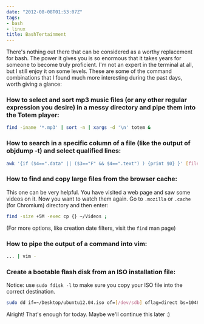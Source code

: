```yaml
---
date: "2012-08-08T01:53:07Z"
tags:
- bash
- linux
title: BashTertainment
---
```


There's nothing out there that can be considered as a worthy replacement for bash. The power it gives you is so enormous that it takes years for someone to become truly proficient. I'm not an expert in the terminal at all, but I still enjoy it on some levels. These are some of the command combinations that I found much more interesting during the past days, worth giving a glance:

### How to select and sort mp3 music files (or any other regular expression you desire) in a messy directory and pipe them into the Totem player:

```bash
find -iname '*.mp3' | sort -n | xargs -d '\n' totem &
```

### How to search in a specific column of a file (like the output of objdump -t) and select qualified lines:

```bash
awk '{if ($4==".data" || ($3=="F" && $4==".text") ) {print $0} }' [filename]
```

### How to find and copy large files from the browser cache:

This one can be very helpful. You have visited a web page and saw some videos on it. Now you want to watch them again. Go to `.mozilla` or `.cache` (for Chromium) directory and then enter:

```bash
find -size +5M -exec cp {} ~/Videos ;
```

(For more options, like creation date filters, visit the `find` man page)

### How to pipe the output of a command into vim:

```bash
... | vim -
```

### Create a bootable flash disk from an ISO installation file:

Notice: use `sudo fdisk -l` to make sure you copy your ISO file into the correct destination.

```bash
sudo dd if=~/Desktop/ubuntu12.04.iso of=[/dev/sdb] oflag=direct bs=1048576
```

Alright! That's enough for today. Maybe we'll continue this later :)